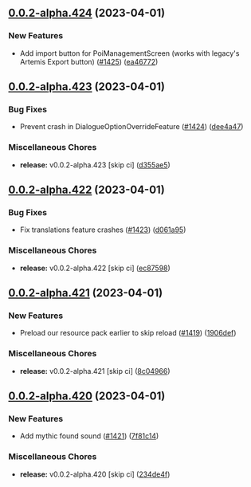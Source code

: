 ## [0.0.2-alpha.424](https://github.com/Wynntils/Artemis/compare/v0.0.2-alpha.423...v0.0.2-alpha.424) (2023-04-01)


### New Features

* Add import button for PoiManagementScreen (works with legacy's Artemis Export button) ([#1425](https://github.com/Wynntils/Artemis/issues/1425)) ([ea46772](https://github.com/Wynntils/Artemis/commit/ea46772566be1043a962bdc085c2f575a29d3767))

## [0.0.2-alpha.423](https://github.com/Wynntils/Artemis/compare/v0.0.2-alpha.422...v0.0.2-alpha.423) (2023-04-01)


### Bug Fixes

* Prevent crash in DialogueOptionOverrideFeature ([#1424](https://github.com/Wynntils/Artemis/issues/1424)) ([dee4a47](https://github.com/Wynntils/Artemis/commit/dee4a47d03329614d2008ee746131d1efa33bbfb))


### Miscellaneous Chores

* **release:** v0.0.2-alpha.423 [skip ci] ([d355ae5](https://github.com/Wynntils/Artemis/commit/d355ae5984e5f185168bf63465044345caad8010))

## [0.0.2-alpha.422](https://github.com/Wynntils/Artemis/compare/v0.0.2-alpha.421...v0.0.2-alpha.422) (2023-04-01)


### Bug Fixes

* Fix translations feature crashes ([#1423](https://github.com/Wynntils/Artemis/issues/1423)) ([d061a95](https://github.com/Wynntils/Artemis/commit/d061a95ec74a5441169db2aed699df8cd2d49985))


### Miscellaneous Chores

* **release:** v0.0.2-alpha.422 [skip ci] ([ec87598](https://github.com/Wynntils/Artemis/commit/ec8759822712cd0d819a79cd1634429abf67c82d))

## [0.0.2-alpha.421](https://github.com/Wynntils/Artemis/compare/v0.0.2-alpha.420...v0.0.2-alpha.421) (2023-04-01)


### New Features

* Preload our resource pack earlier to skip reload ([#1419](https://github.com/Wynntils/Artemis/issues/1419)) ([1906def](https://github.com/Wynntils/Artemis/commit/1906def76c431e89958f643e3595088ad81db058))


### Miscellaneous Chores

* **release:** v0.0.2-alpha.421 [skip ci] ([8c04966](https://github.com/Wynntils/Artemis/commit/8c04966494db54b9137a7a3f011d615b44d581d7))

## [0.0.2-alpha.420](https://github.com/Wynntils/Artemis/compare/v0.0.2-alpha.419...v0.0.2-alpha.420) (2023-04-01)


### New Features

* Add mythic found sound ([#1421](https://github.com/Wynntils/Artemis/issues/1421)) ([7f81c14](https://github.com/Wynntils/Artemis/commit/7f81c14e2ba98996848f045c7e23d8370ebd0019))


### Miscellaneous Chores

* **release:** v0.0.2-alpha.420 [skip ci] ([234de4f](https://github.com/Wynntils/Artemis/commit/234de4fdd19beeb60e5d82abdbc5d3f6d8ac2bc6))

